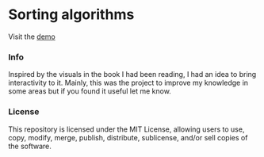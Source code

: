 # Sorting algorithms
Visit the [demo](https://danielsavinoff.github.io/sort-algorithms/)

### Info
Inspired by the visuals in the book I had been reading, I had an idea to bring interactivity to it. Mainly, this was the project to improve my knowledge in some areas but if you found it useful let me know.

### License
This repository is licensed under the MIT License, allowing users to use, copy, modify, merge, publish, distribute, sublicense, and/or sell copies of the software.
